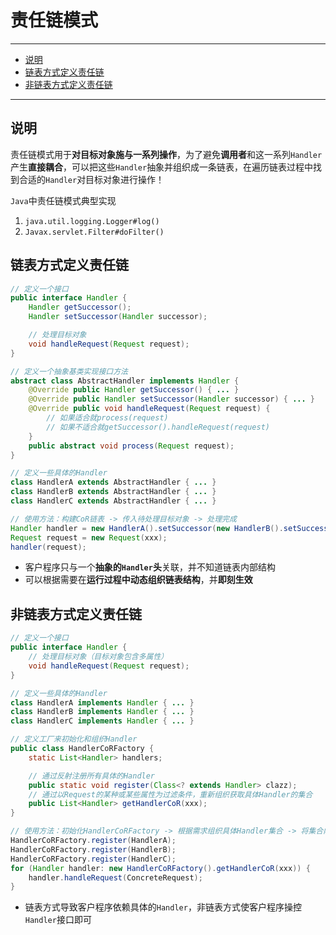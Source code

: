 # 责任链模式

---

- [说明](#说明)
- [链表方式定义责任链](#链表方式定义责任链)
- [非链表方式定义责任链](#非链表方式定义责任链)

---

## 说明

责任链模式用于**对目标对象施与一系列操作**，为了避免**调用者**和这一系列`Handler`产生**直接耦合**，可以把这些`Handler`抽象并组织成一条链表，在遍历链表过程中找到合适的`Handler`对目标对象进行操作！

`Java`中责任链模式典型实现
1. `java.util.logging.Logger#log()`
2. `Javax.servlet.Filter#doFilter()`

## 链表方式定义责任链

```Java
// 定义一个接口
public interface Handler {
	Handler getSuccessor();
	Handler setSuccessor(Handler successor);

	// 处理目标对象 
	void handleRequest(Request request);
}
```

```Java
// 定义一个抽象基类实现接口方法
abstract class AbstractHandler implements Handler {
	@Override public Handler getSuccessor() { ... }
	@Override public Handler setSuccessor(Handler successor) { ... }
	@Override public void handleRequest(Request request) { 
		// 如果适合就process(request)
		// 如果不适合就getSuccessor().handleRequest(request)
	}
	public abstract void process(Request request);
}
```

```Java
// 定义一些具体的Handler
class HandlerA extends AbstractHandler { ... }
class HandlerB extends AbstractHandler { ... }
class HandlerC extends AbstractHandler { ... }
```

```Java
// 使用方法：构建CoR链表 -> 传入待处理目标对象 -> 处理完成
Handler handler = new HandlerA().setSuccessor(new HandlerB().setSuccessor(new HandlerC().setSuccessor(null)));
Request request = new Request(xxx);
handler(request);
```

* 客户程序只与一个**抽象的`Handler`头**关联，并不知道链表内部结构
* 可以根据需要在**运行过程中动态组织链表结构**，并**即刻生效**

## 非链表方式定义责任链

```Java
// 定义一个接口
public interface Handler {
	// 处理目标对象（目标对象包含多属性）
	void handleRequest(Request request);
}
```

```Java
// 定义一些具体的Handler
class HandlerA implements Handler { ... }
class HandlerB implements Handler { ... }
class HandlerC implements Handler { ... }
```

```Java
// 定义工厂来初始化和组织Handler
public class HandlerCoRFactory {
	static List<Handler> handlers;

	// 通过反射注册所有具体的Handler
	public static void register(Class<? extends Handler> clazz);
	// 通过以Request的某种或某些属性为过滤条件，重新组织获取具体Handler的集合
	public List<Handler> getHandlerCoR(xxx);
}
```

```Java
// 使用方法：初始化HandlerCoRFactory -> 根据需求组织具体Handler集合 -> 将集合内Handler应用到Request上
HandlerCoRFactory.register(HandlerA);
HandlerCoRFactory.register(HandlerB);
HandlerCoRFactory.register(HandlerC);
for (Handler handler: new HandlerCoRFactory().getHandlerCoR(xxx)) {
	handler.handleRequest(ConcreteRequest);
}
```

* 链表方式导致客户程序依赖具体的`Handler`，非链表方式使客户程序操控`Handler`接口即可
